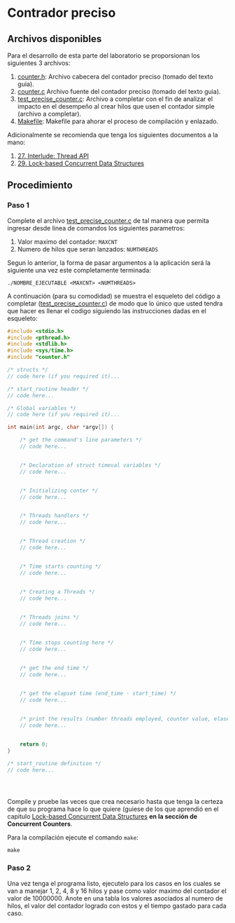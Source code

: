 # Contrador preciso #

## Archivos disponibles ##

Para el desarrollo de esta parte del laboratorio se proporsionan los siguientes 3 archivos:
1. [counter.h](counter.h): Archivo cabecera del contador preciso (tomado del texto guia).
2. [counter.c](counter.c) Archivo fuente del contador preciso (tomado del texto guia).
3. [test_precise_counter.c](test_precise_counter.c): Archivo a completar con el fin de analizar el impacto en el desempeño al crear hilos que usen el contador simple (archivo a completar).
4. [Makefile](Makefile): Makefile para ahorar el proceso de compilación y enlazado.

Adicionalmente se recomienda que tenga los siguientes documentos a la mano:
1. [27. Interlude: Thread API](https://ceunican.github.io/aos/27.Interlude_Thread_API.pdf)
2. [29. Lock-based Concurrent Data Structures](https://ceunican.github.io/aos/29.Lock-based_Concurrent_Data_Structures.pdf)

## Procedimiento ##

### Paso 1 ###

Complete el archivo [test_precise_counter.c](test_precise_counter.c) de tal manera que permita ingresar desde linea de comandos los siguientes parametros:
1. Valor maximo del contador: ```MAXCNT```
2. Numero de hilos que seran lanzados: ```NUMTHREADS```
   
Segun lo anterior, la forma de pasar argumentos a la aplicación será la siguiente una vez este completamente terminada:  

```
./NOMBRE_EJECUTABLE <MAXCNT> <NUMTHREADS>
```

A continuación (para su comodidad) se muestra el esqueleto del código a completar ([test_precise_counter.c](test_precise_counter.c)) de modo que lo único que usted tendra que hacer es llenar el codigo siguiendo las instrucciones dadas en el esqueleto:

```C
#include <stdio.h>
#include <pthread.h>
#include <stdlib.h>
#include <sys/time.h>
#include "counter.h"

/* structs */
// code here (if you required it)...

/* start_routine header */
// code here...

/* Global variables */
// code here (if you required it)...

int main(int argc, char *argv[]) { 

    /* get the command's line parameters */
    // code here...


    /* Declaration of struct timeval variables */
    // code here...


    /* Initializing conter */
    // code here...


    /* Threads handlers */
    // code here...


    /* Thread creation */
    // code here...


    /* Time starts counting */
    // code here...


    /* Creating a Threads */
    // code here...
   

    /* Threads joins */
    // code here...


    /* Time stops counting here */
    // code here...


    /* get the end time */
    // code here...
    

    /* get the elapset time (end_time - start_time) */
    // code here...


    /* print the results (number threads employed, counter value, elasep time) */
    // code here...


    return 0;
}

/* start_routine definition */
// code here...





```

Compile y pruebe las veces que crea necesario hasta que tenga la certeza de que su programa hace lo que quiere (guiese de los que aprendió en el capitulo [Lock-based Concurrent Data Structures](http://pages.cs.wisc.edu/~remzi/OSTEP/threads-locks-usage.pdf) **en la sección de Concurrent Counters**. 

Para la compilación ejecute el comando ```make```:

```
make
```

### Paso 2 ###

Una vez tenga el programa listo, ejecutelo para los casos en los cuales se van a manejar 1, 2, 4, 8 y 16 hilos y pase como valor maximo del contador el valor de 10000000. Anote en una tabla los valores asociados al numero de hilos, el valor del contador logrado con estos y el tiempo gastado para cada caso.
